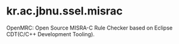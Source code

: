 # kr.ac.jbnu.ssel.misrac
OpenMRC: Open Source MISRA-C Rule Checker based on Eclipse CDT(C/C++ Development Tooling).


